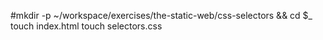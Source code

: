 #mkdir -p ~/workspace/exercises/the-static-web/css-selectors && cd $_
touch index.html
touch selectors.css